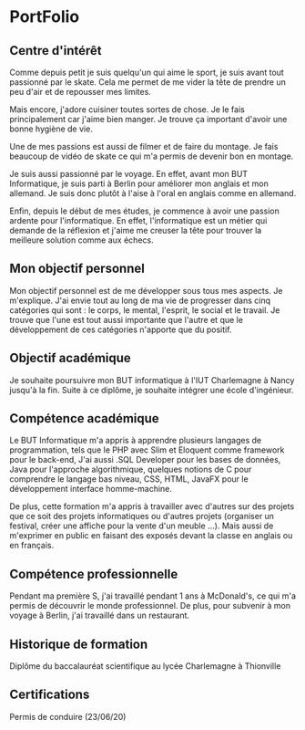 # PortFolio

## Centre d'intérêt

Comme depuis petit je suis quelqu'un qui aime le sport, je suis avant tout passionné par le skate. Cela me permet de me vider la tête de prendre un peu d'air et de repousser mes limites.

Mais encore, j'adore cuisiner toutes sortes de chose. Je le fais principalement car j'aime bien manger. Je trouve ça important d'avoir une bonne hygiène de vie.

Une de mes passions est aussi de filmer et de faire du montage. Je fais beaucoup de vidéo de skate ce qui m'a permis de devenir bon en montage.

Je suis aussi passionné par le voyage. En effet, avant mon BUT Informatique, je suis parti à Berlin pour améliorer mon anglais et mon allemand. Je suis donc plutôt à l'aise à l'oral en anglais comme en allemand.

Enfin, depuis le début de mes études, je commence à avoir une passion ardente pour l'informatique. En effet, l'informatique est un métier qui demande de la réflexion et j'aime me creuser la tête pour trouver la meilleure solution comme aux échecs. 

## Mon objectif personnel

Mon objectif personnel est de me développer sous tous mes aspects. Je m'explique. J'ai envie tout au long de ma vie de progresser dans cinq catégories qui sont : le corps, le mental, l'esprit, le social et le travail. Je trouve que l'une est tout aussi importante que l'autre et que le développement de ces catégories n'apporte que du positif.

## Objectif académique

Je souhaite poursuivre mon BUT informatique à l'IUT Charlemagne à Nancy jusqu'à la fin. Suite à ce diplôme, je souhaite intégrer une école d'ingénieur.

## Compétence académique

Le BUT Informatique m'a appris à apprendre plusieurs langages de programmation, tels que le PHP avec Slim et Eloquent comme framework pour le back-end, J'ai aussi  .SQL Developer pour les bases de données, Java pour l'approche algorithmique, quelques notions de C pour comprendre le langage bas niveau, CSS, HTML, JavaFX  pour le développement interface homme-machine. 

De plus, cette formation m'a appris à travailler avec d'autres sur des projets que ce soit des projets informatiques ou d'autres projets (organiser un festival, créer une affiche pour la vente d'un meuble ...). Mais aussi de m'exprimer en public en faisant des exposés devant la classe en anglais ou en français.

## Compétence professionnelle

Pendant ma première S, j'ai travaillé pendant 1 ans à McDonald's, ce qui m'a permis de découvrir le monde professionnel. De plus, pour subvenir à mon voyage à Berlin, j'ai travaillé dans un restaurant. 

## Historique de formation

Diplôme du baccalauréat scientifique au lycée Charlemagne à Thionville

## Certifications

Permis de conduire (23/06/20)


